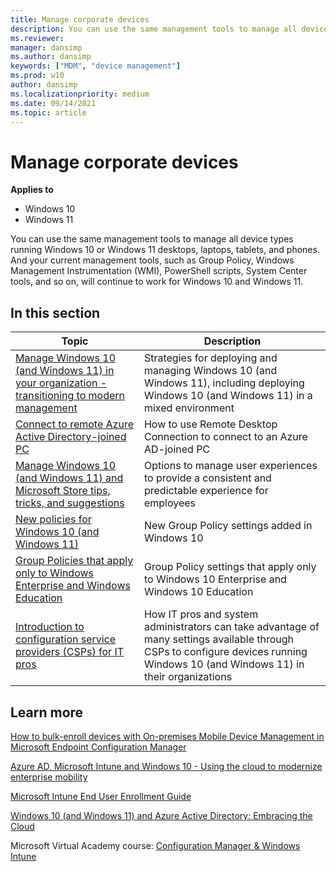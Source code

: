 ```yaml
---
title: Manage corporate devices
description: You can use the same management tools to manage all device types running Windows 10 or Windows 11 desktops, laptops, tablets, and phones.
ms.reviewer: 
manager: dansimp
ms.author: dansimp
keywords: ["MDM", "device management"]
ms.prod: w10
author: dansimp
ms.localizationpriority: medium
ms.date: 09/14/2021
ms.topic: article
---
```


# Manage corporate devices


**Applies to**

- Windows 10
- Windows 11

You can use the same management tools to manage all device types running Windows 10 or Windows 11 desktops, laptops, tablets, and phones. And your current management tools, such as Group Policy, Windows Management Instrumentation (WMI), PowerShell scripts, System Center tools, and so on, will continue to work for Windows 10 and Windows 11.

## In this section

| Topic | Description |
| --- | --- |
| [Manage Windows 10 (and Windows 11) in your organization - transitioning to modern management](manage-windows-10-in-your-organization-modern-management.md) | Strategies for deploying and managing Windows 10 (and Windows 11), including deploying Windows 10 (and Windows 11) in a mixed environment | 
| [Connect to remote Azure Active Directory-joined PC](connect-to-remote-aadj-pc.md) | How to use Remote Desktop Connection to connect to an Azure AD-joined PC |
| [Manage Windows 10 (and Windows 11) and Microsoft Store tips, tricks, and suggestions](/windows/configuration/manage-tips-and-suggestions) | Options to manage user experiences to provide a consistent and predictable experience for employees |
| [New policies for Windows 10 (and Windows 11)](new-policies-for-windows-10.md) | New Group Policy settings added in Windows 10 |
| [Group Policies that apply only to Windows Enterprise and Windows Education](group-policies-for-enterprise-and-education-editions.md) | Group Policy settings that apply only to Windows 10 Enterprise and Windows 10 Education |
| [Introduction to configuration service providers (CSPs) for IT pros](/windows/configuration/provisioning-packages/how-it-pros-can-use-configuration-service-providers) | How IT pros and system administrators can take advantage of many settings available through CSPs to configure devices running Windows 10 (and Windows 11) in their organizations |



## Learn more

[How to bulk-enroll devices with On-premises Mobile Device Management in Microsoft Endpoint Configuration Manager](/mem/configmgr/mdm/deploy-use/bulk-enroll-devices-on-premises-mdm)

[Azure AD, Microsoft Intune and Windows 10 - Using the cloud to modernize enterprise mobility](https://blogs.technet.microsoft.com/enterprisemobility/2015/06/12/azure-ad-microsoft-intune-and-windows-10-using-the-cloud-to-modernize-enterprise-mobility/)

[Microsoft Intune End User Enrollment Guide](/samples/browse/?redirectedfrom=TechNet-Gallery)

[Windows 10 (and Windows 11) and Azure Active Directory: Embracing the Cloud](https://go.microsoft.com/fwlink/p/?LinkId=615768)

Microsoft Virtual Academy course: [Configuration Manager & Windows Intune](/learn/)
 